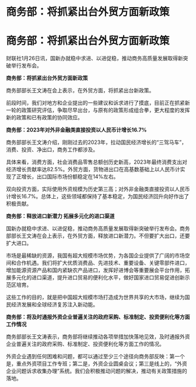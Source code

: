 # 商务部：将抓紧出台外贸方面新政策

# 商务部：将抓紧出台外贸方面新政策

财联社1月26日讯，国新办就稳中求进、以进促稳，推动商务高质量发展取得新突破举行发布会。

**商务部：将抓紧出台外贸方面新政策**

商务部部长王文涛在会上表示，在外贸方面，将抓紧出台新政策。

前段时间，我们对地方和企业提出的一些建议和诉求进行了摸底，目前正在抓紧新一轮的政策研究评估，争取尽早出台，与原有的政策形成组合拳，更大程度的发挥新的政策和已有政策的协同效应。

**商务部：2023年对外非金融类直接投资以人民币计增长16.7%**

商务部部长王文涛介绍，刚刚过去的2023年，拉动国民经济增长的“三驾马车”，消费、投资、净出口，商务工作都涉及。

具体来看，消费方面，社会消费品零售总额创历史新高，2023年最终消费支出对经济增长贡献率达82.5%。外贸方面，货物进出口在高基数基础上以人民币计实现了正增长，出口国际市场份额稳定在14%左右。

双向投资方面，实际使用外资规模为历史第三高；对外非金融类直接投资以人民币计增长16.7%。总体上，这些领域都保持了基本稳定，为国民经济回升向好作出了积极贡献。

**商务部：释放进口新潜力 拓展多元化的进口渠道**

国新办就稳中求进、以进促稳，推动商务高质量发展取得新突破举行发布会。商务部部长王文涛在会上表示，在外贸方面，释放进口新潜力。不但要扩大出口，还要扩大进口。

市场是最稀缺的资源，我国有超大规模市场优势，为各国企业提供了广阔的市场空间和合作机遇。我们将扩大优质消费品、先进技术、重要设备、关键零部件进口，增加能源资源产品和国内紧缺农产品进口，发挥好进博会等重要展会平台作用，拓展多元化的进口渠道，提升进口贸易的便利化水平，做好国家进口贸易促进创新示范区培育。

这些工作的目的，就是把中国超大规模市场打造成为世界共享的大市场，继续为国民经济发展和全球经济复苏注入新动能。

**商务部：将及时通报外资企业普遍关注的政府采购、标准制定、投资便利化等方面工作情况**

商务部部长王文涛表示，商务部将继续推动各项举措加快落地见效，及时通报外资企业普遍关注的政府采购、标准制定、投资便利化等方面工作的情况。

外资企业遇到任何困难和问题，都可以通过至少三个途径向商务部反映：第一个是，重点外资项目工作专班；第二是，外资企业圆桌会议；第三是线上的，“外资企业问题诉求收集办理”系统。我们会积极推动问题的解决，推动有关政策措施的落地。


